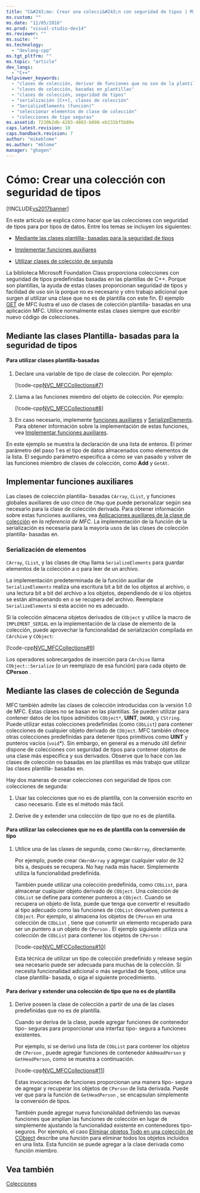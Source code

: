```yaml
---
title: "C&#243;mo: Crear una colecci&#243;n con seguridad de tipos | Microsoft Docs"
ms.custom: ""
ms.date: "12/05/2016"
ms.prod: "visual-studio-dev14"
ms.reviewer: ""
ms.suite: ""
ms.technology: 
  - "devlang-cpp"
ms.tgt_pltfrm: ""
ms.topic: "article"
dev_langs: 
  - "C++"
helpviewer_keywords: 
  - "clases de colección, derivar de funciones que no son de la plantilla"
  - "clases de colección, basadas en plantillas"
  - "clases de colección, seguridad de tipos"
  - "serialización [C++], clases de colección"
  - "SerializeElements (función)"
  - "seleccionar elementos de clase de colección"
  - "colecciones de tipo seguras"
ms.assetid: 7230b2db-4283-4083-b098-eb231bf5b89e
caps.latest.revision: 10
caps.handback.revision: 7
author: "mikeblome"
ms.author: "mblome"
manager: "ghogen"
---
```

# C&#243;mo: Crear una colecci&#243;n con seguridad de tipos
[!INCLUDE[vs2017banner](../assembler/inline/includes/vs2017banner.md)]

En este artículo se explica cómo hacer que las colecciones con seguridad de tipos para por tipos de datos.  Entre los temas se incluyen los siguientes:  
  
-   [Mediante las clases plantilla\- basadas para la seguridad de tipos](#_core_using_template.2d.based_classes_for_type_safety)  
  
-   [Implementar funciones auxiliares](#_core_implementing_helper_functions)  
  
-   [Utilizar clases de colección de segunda](#_core_using_nontemplate_collection_classes)  
  
 La biblioteca Microsoft Foundation Class proporciona colecciones con seguridad de tipos predefinidas basadas en las plantillas de C\+\+.  Porque son plantillas, la ayuda de estas clases proporcionan seguridad de tipos y facilidad de uso sin la porque no es necesario y otro trabajo adicional que surgen al utilizar una clase que no es de plantilla con este fin.  El ejemplo [GET](../top/visual-cpp-samples.md) de MFC ilustra el uso de clases de colección plantilla\- basadas en una aplicación MFC.  Utilice normalmente estas clases siempre que escribir nuevo código de colecciones.  
  
##  <a name="_core_using_template.2d.based_classes_for_type_safety"></a> Mediante las clases Plantilla\- basadas para la seguridad de tipos  
  
#### Para utilizar clases plantilla\-basadas  
  
1.  Declare una variable de tipo de clase de colección.  Por ejemplo:  
  
     [!code-cpp[NVC_MFCCollections#7](../mfc/codesnippet/CPP/how-to-make-a-type-safe-collection_1.cpp)]  
  
2.  Llama a las funciones miembro del objeto de colección.  Por ejemplo:  
  
     [!code-cpp[NVC_MFCCollections#8](../mfc/codesnippet/CPP/how-to-make-a-type-safe-collection_2.cpp)]  
  
3.  En caso necesario, implemente [funciones auxiliares](../mfc/reference/collection-class-helpers.md) y [SerializeElements](../Topic/SerializeElements.md).  Para obtener información sobre la implementación de estas funciones, vea [Implementar funciones auxiliares](#_core_implementing_helper_functions).  
  
 En este ejemplo se muestra la declaración de una lista de enteros.  El primer parámetro del paso 1 es el tipo de datos almacenados como elementos de la lista.  El segundo parámetro especifica a cómo se van pasado y volver de las funciones miembro de clases de colección, como **Add** y `GetAt`.  
  
##  <a name="_core_implementing_helper_functions"></a> Implementar funciones auxiliares  
 Las clases de colección plantilla\- basadas `CArray`, `CList`, y funciones globales auxiliares de uso cinco de `CMap` que puede personalizar según sea necesario para la clase de colección derivada.  Para obtener información sobre estas funciones auxiliares, vea [Aplicaciones auxiliares de la clase de colección](../mfc/reference/collection-class-helpers.md) en *la referencia de MFC*.  La implementación de la función de la serialización es necesaria para la mayoría usos de las clases de colección plantilla\- basadas en.  
  
###  <a name="_core_serializing_elements"></a> Serialización de elementos  
 `CArray`, `CList`, y las clases de `CMap` llama `SerializeElements` para guardar elementos de la colección a o para leer de un archivo.  
  
 La implementación predeterminada de la función auxiliar de `SerializeElements` realiza una escritura bit a bit de los objetos al archivo, o una lectura bit a bit del archivo a los objetos, dependiendo de si los objetos se están almacenando en o se recupera del archivo.  Reemplace `SerializeElements` si esta acción no es adecuado.  
  
 Si la colección almacena objetos derivados de `CObject` y utilice la macro de `IMPLEMENT_SERIAL` en la implementación de la clase de elemento de la colección, puede aprovechar la funcionalidad de serialización compilada en `CArchive` y `CObject`:  
  
 [!code-cpp[NVC_MFCCollections#9](../mfc/codesnippet/CPP/how-to-make-a-type-safe-collection_3.cpp)]  
  
 Los operadores sobrecargados de inserción para `CArchive` llama `CObject::Serialize` \(o un reemplazo de esa función\) para cada objeto de **CPerson** .  
  
##  <a name="_core_using_nontemplate_collection_classes"></a> Mediante las clases de colección de Segunda  
 MFC también admite las clases de colección introducidas con la versión 1.0 de MFC.  Estas clases no se basan en las plantillas.  Se pueden utilizar para contener datos de los tipos admitidos `CObject*`, **UINT**, `DWORD`, y `CString`.  Puede utilizar estas colecciones predefinidas \(como `CObList`\) para contener colecciones de cualquier objeto derivado de `CObject`.  MFC también ofrece otras colecciones predefinidas para detener tipos primitivos como **UINT** y punteros vacíos \(`void`\*\).  Sin embargo, en general es a menudo útil definir dispone de colecciones con seguridad de tipos para contener objetos de una clase más específica y sus derivados.  Observe que lo hace con las clases de colección no basadas en las plantillas es más trabajo que utilizar las clases plantilla\- basadas en.  
  
 Hay dos maneras de crear colecciones con seguridad de tipos con colecciones de segunda:  
  
1.  Usar las colecciones que no es de plantilla, con la conversión escrito en caso necesario.  Este es el método más fácil.  
  
2.  Derive de y extender una colección de tipo que no es de plantilla.  
  
#### Para utilizar las colecciones que no es de plantilla con la conversión de tipo  
  
1.  Utilice una de las clases de segunda, como `CWordArray`, directamente.  
  
     Por ejemplo, puede crear `CWordArray` y agregar cualquier valor de 32 bits a, después se recupera.  No hay nada más hacer.  Simplemente utiliza la funcionalidad predefinida.  
  
     También puede utilizar una colección predefinida, como `CObList`, para almacenar cualquier objeto derivado de `CObject`.  Una colección de `CObList` se define para contener punteros a `CObject`.  Cuando se recupera un objeto de lista, puede que tenga que convertir el resultado al tipo adecuado como las funciones de `CObList` devuelven punteros a `CObject`.  Por ejemplo, si almacena los objetos de `CPerson` en una colección de `CObList` , tiene que convertir un elemento recuperado para ser un puntero a un objeto de `CPerson` .  El ejemplo siguiente utiliza una colección de `CObList` para contener los objetos de `CPerson` :  
  
     [!code-cpp[NVC_MFCCollections#10](../mfc/codesnippet/CPP/how-to-make-a-type-safe-collection_4.cpp)]  
  
     Esta técnica de utilizar un tipo de colección predefinido y release según sea necesario puede ser adecuada para muchas de la colección.  Si necesita funcionalidad adicional o más seguridad de tipos, utilice una clase plantilla\- basada, o siga el siguiente procedimiento.  
  
#### Para derivar y extender una colección de tipo que no es de plantilla  
  
1.  Derive poseen la clase de colección a partir de una de las clases predefinidas que no es de plantilla.  
  
     Cuando se deriva de la clase, puede agregar funciones de contenedor tipo\- seguras para proporcionar una interfaz tipo\- segura a funciones existentes.  
  
     Por ejemplo, si se derivó una lista de `CObList` para contener los objetos de `CPerson` , puede agregar funciones de contenedor `AddHeadPerson` y `GetHeadPerson`, como se muestra a continuación.  
  
     [!code-cpp[NVC_MFCCollections#11](../mfc/codesnippet/CPP/how-to-make-a-type-safe-collection_5.h)]  
  
     Estas invocaciones de funciones proporcionan una manera tipo\- segura de agregar y recuperar los objetos de `CPerson` de lista derivada.  Puede ver que para la función de `GetHeadPerson` , se encapsulan simplemente la conversión de tipos.  
  
     También puede agregar nueva funcionalidad definiendo las nuevas funciones que amplían las funciones de colección en lugar de simplemente ajustando la funcionalidad existente en contenedores tipo\- seguros.  Por ejemplo, el caso [Eliminar objetos Todo en una colección de CObject](../mfc/deleting-all-objects-in-a-cobject-collection.md) describe una función para eliminar todos los objetos incluidos en una lista.  Esta función se puede agregar a la clase derivada como función miembro.  
  
## Vea también  
 [Colecciones](../mfc/collections.md)
